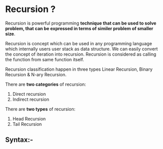# Recursion ?
Recursion is powerful programming **technique that can be used to solve problem, that can be expressed in terms of similer problem of smaller size**.

Recursion is concept which can be used in any programming language which internally users user stack as data structure. We can easily convert the concept of iteration into recursion. Recursion is considered as calling the function from same function itself.

Recursion classification happen in three types Linear Recursion, Binary Recursion & N-ary Recursion.


There are **two categories** of recursion:
 1. Direct recursion
 2. Indirect recursion


There are **two types** of recursion:
1. Head Recursion
2. Tail Recursion


## Syntax:-